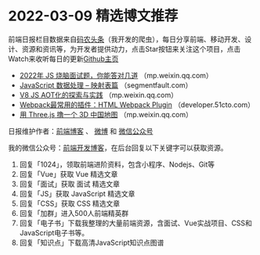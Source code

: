 # 2022-03-09 精选博文推荐

前端日报栏目数据来自[码农头条](http://hao.caibaojian.com.cn/)（我开发的爬虫），每日分享前端、移动开发、设计、资源和资讯等，为开发者提供动力，点击Star按钮来关注这个项目，点击Watch来收听每日的更新[Github主页](https://github.com/kujian/frontendDaily)
* [2022年 JS 烧脑面试题，你能答对几道](https://mp.weixin.qq.com/s?__biz=MzU5NDM5MDg1Mw==&mid=2247494602&idx=1&sn=4814092578afd77937de1e582af2d8fb) （mp.weixin.qq.com）
* [JavaScript 数据处理 &#8211; 映射表篇](https://segmentfault.com/a/1190000041503556) （segmentfault.com）
* [V8 JS AOT化的探索与实践](https://mp.weixin.qq.com/s?__biz=Mzg4MjE5OTI4Mw==&mid=2247490442&idx=1&sn=1c424f26f035cc1b7fa6a7381eab6316) （mp.weixin.qq.com）
* [Webpack最常用的插件：HTML Webpack Plugin](https://developer.51cto.com/article/703416.html) （developer.51cto.com）
* [用 Three.js 撸一个 3D 中国地图](https://mp.weixin.qq.com/s?__biz=MzA4MjA1MDM3Ng==&mid=2450821869&idx=1&sn=75a18bf931d7fa8eea799161f8c824ae) （mp.weixin.qq.com）

日报维护作者：[前端博客](http://caibaojian.com.cn/) 、 [微博](http://weibo.com/kujian) 和 [微信公众号](https://open.weixin.qq.com/qr/code?username=caibaojian_com)

我的微信公众号：[前端开发博客](https://open.weixin.qq.com/qr/code?username=caibaojian_com)，在后台回复以下关键字可以获取资源。

1. 回复「1024」，领取前端进阶资料，包含小程序、Nodejs、Git等
2. 回复「Vue」获取 Vue 精选文章
3. 回复「面试」获取 面试 精选文章
4. 回复「JS」获取 JavaScript 精选文章
5. 回复「CSS」获取 CSS 精选文章
6. 回复「加群」进入500人前端精英群
7. 回复「电子书」下载我整理的大量前端资源，含面试、Vue实战项目、CSS和JavaScript电子书等。
8. 回复「知识点」下载高清JavaScript知识点图谱